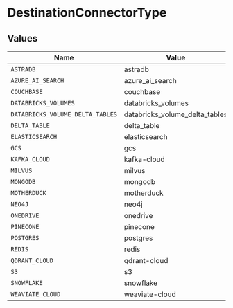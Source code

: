 # DestinationConnectorType


## Values

| Name                             | Value                            |
| -------------------------------- | -------------------------------- |
| `ASTRADB`                        | astradb                          |
| `AZURE_AI_SEARCH`                | azure_ai_search                  |
| `COUCHBASE`                      | couchbase                        |
| `DATABRICKS_VOLUMES`             | databricks_volumes               |
| `DATABRICKS_VOLUME_DELTA_TABLES` | databricks_volume_delta_tables   |
| `DELTA_TABLE`                    | delta_table                      |
| `ELASTICSEARCH`                  | elasticsearch                    |
| `GCS`                            | gcs                              |
| `KAFKA_CLOUD`                    | kafka-cloud                      |
| `MILVUS`                         | milvus                           |
| `MONGODB`                        | mongodb                          |
| `MOTHERDUCK`                     | motherduck                       |
| `NEO4J`                          | neo4j                            |
| `ONEDRIVE`                       | onedrive                         |
| `PINECONE`                       | pinecone                         |
| `POSTGRES`                       | postgres                         |
| `REDIS`                          | redis                            |
| `QDRANT_CLOUD`                   | qdrant-cloud                     |
| `S3`                             | s3                               |
| `SNOWFLAKE`                      | snowflake                        |
| `WEAVIATE_CLOUD`                 | weaviate-cloud                   |